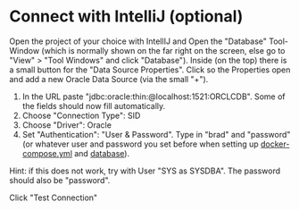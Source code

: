 # Connect with IntelliJ (optional)

Open the project of your choice with IntellIJ and Open the "Database" Tool-Window (which is normally shown on the far right on the screen, else go to "View" > "Tool Windows" and click "Database").
Inside (on the top) there is a small button for the "Data Source Properties". Click so the Properties open and add a new Oracle Data Source (via the small "+").

1. In the URL paste "jdbc:oracle:thin:@localhost:1521:ORCLCDB". Some of the fields should now fill automatically.
2. Choose "Connection Type": SID
3. Choose "Driver": Oracle
4. Set "Authentication": "User & Password". Type in "brad" and "password" (or whatever user and password you set before when setting up [docker-compose.yml](../step2/runDockerContainer.md#prepare-docker-file) and [database](configureOracleDbInContainer.md#step-1-change-password)).

Hint: if this does not work, try with User "SYS as SYSDBA". The password should also be "password". 

Click "Test Connection"